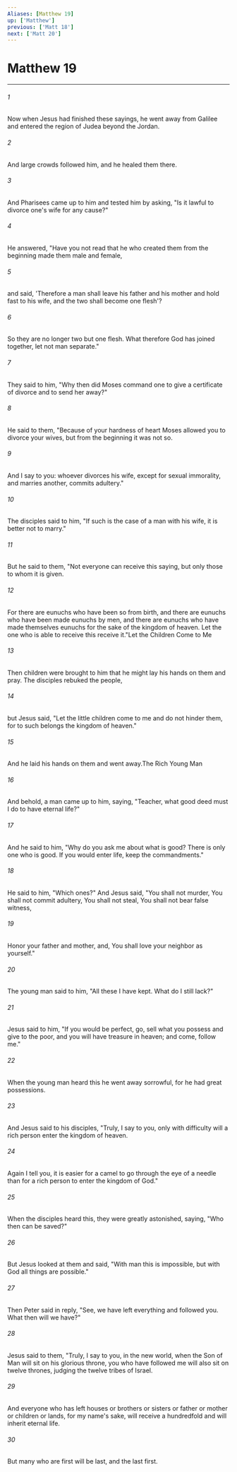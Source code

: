 ```yaml
---
Aliases: [Matthew 19]
up: ['Matthew']
previous: ['Matt 18']
next: ['Matt 20']
---
```

# Matthew 19
***



###### 1 
Now when Jesus had finished these sayings, he went away from Galilee and entered the region of Judea beyond the Jordan. 

###### 2 
And large crowds followed him, and he healed them there. 

###### 3 
And Pharisees came up to him and tested him by asking, "Is it lawful to divorce one's wife for any cause?" 

###### 4 
He answered, "Have you not read that he who created them from the beginning made them male and female, 

###### 5 
and said, 'Therefore a man shall leave his father and his mother and hold fast to his wife, and the two shall become one flesh'? 

###### 6 
So they are no longer two but one flesh. What therefore God has joined together, let not man separate." 

###### 7 
They said to him, "Why then did Moses command one to give a certificate of divorce and to send her away?" 

###### 8 
He said to them, "Because of your hardness of heart Moses allowed you to divorce your wives, but from the beginning it was not so. 

###### 9 
And I say to you: whoever divorces his wife, except for sexual immorality, and marries another, commits adultery." 

###### 10 
The disciples said to him, "If such is the case of a man with his wife, it is better not to marry." 

###### 11 
But he said to them, "Not everyone can receive this saying, but only those to whom it is given. 

###### 12 
For there are eunuchs who have been so from birth, and there are eunuchs who have been made eunuchs by men, and there are eunuchs who have made themselves eunuchs for the sake of the kingdom of heaven. Let the one who is able to receive this receive it."Let the Children Come to Me 

###### 13 
Then children were brought to him that he might lay his hands on them and pray. The disciples rebuked the people, 

###### 14 
but Jesus said, "Let the little children come to me and do not hinder them, for to such belongs the kingdom of heaven." 

###### 15 
And he laid his hands on them and went away.The Rich Young Man 

###### 16 
And behold, a man came up to him, saying, "Teacher, what good deed must I do to have eternal life?" 

###### 17 
And he said to him, "Why do you ask me about what is good? There is only one who is good. If you would enter life, keep the commandments." 

###### 18 
He said to him, "Which ones?" And Jesus said, "You shall not murder, You shall not commit adultery, You shall not steal, You shall not bear false witness, 

###### 19 
Honor your father and mother, and, You shall love your neighbor as yourself." 

###### 20 
The young man said to him, "All these I have kept. What do I still lack?" 

###### 21 
Jesus said to him, "If you would be perfect, go, sell what you possess and give to the poor, and you will have treasure in heaven; and come, follow me." 

###### 22 
When the young man heard this he went away sorrowful, for he had great possessions. 

###### 23 
And Jesus said to his disciples, "Truly, I say to you, only with difficulty will a rich person enter the kingdom of heaven. 

###### 24 
Again I tell you, it is easier for a camel to go through the eye of a needle than for a rich person to enter the kingdom of God." 

###### 25 
When the disciples heard this, they were greatly astonished, saying, "Who then can be saved?" 

###### 26 
But Jesus looked at them and said, "With man this is impossible, but with God all things are possible." 

###### 27 
Then Peter said in reply, "See, we have left everything and followed you. What then will we have?" 

###### 28 
Jesus said to them, "Truly, I say to you, in the new world, when the Son of Man will sit on his glorious throne, you who have followed me will also sit on twelve thrones, judging the twelve tribes of Israel. 

###### 29 
And everyone who has left houses or brothers or sisters or father or mother or children or lands, for my name's sake, will receive a hundredfold and will inherit eternal life. 

###### 30 
But many who are first will be last, and the last first.
